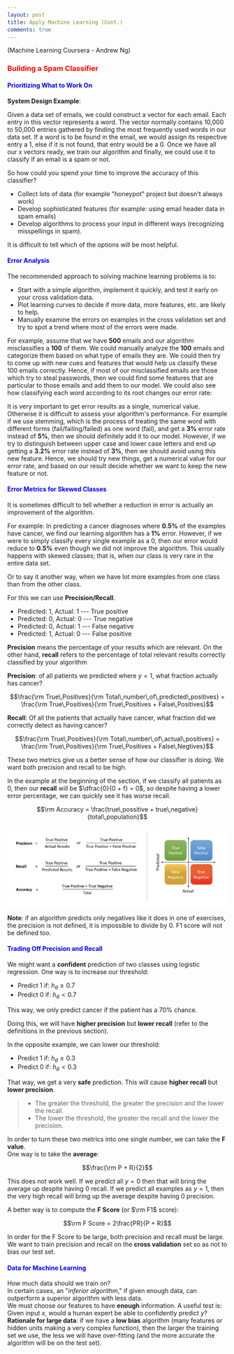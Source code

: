 ```yaml
---
layout: post
title: Apply Machine Learning (Cont.)
comments: true
---
```

(Machine Learning Coursera - Andrew Ng)


### <span style="color:red">**Building a Spam Classifier**</span>

#### <span style="color:blue">**Prioritizing What to Work On**</span>

**System Design Example**:

Given a data set of emails, we could construct a vector for each email. Each entry in this vector represents a word. The vector normally contains 10,000 to 50,000 entries gathered by finding the most frequently used words in our data set.  If a word is to be found in the email, we would assign its respective entry a 1, else if it is not found, that entry would be a 0. Once we have all our x vectors ready, we train our algorithm and finally, we could use it to classify if an email is a spam or not.

So how could you spend your time to improve the accuracy of this classifier?

* Collect lots of data (for example "honeypot" project but doesn't always work)
* Develop sophisticated features (for example: using email header data in spam emails)
* Develop algorithms to process your input in different ways (recognizing misspellings in spam).

It is difficult to tell which of the options will be most helpful.

#### <span style="color:blue">Error Analysis</span>

The recommended approach to solving machine learning problems is to:

* Start with a simple algorithm, implement it quickly, and test it early on your cross validation data.
* Plot learning curves to decide if more data, more features, etc. are likely to help.
* Manually examine the errors on examples in the cross validation set and try to spot a trend where most of the errors were made.

For example, assume that we have **500** emails and our algorithm misclassifies a **100** of them. We could manually analyze the **100** emails and categorize them based on what type of emails they are. We could then try to come up with new cues and features that would help us classify these 100 emails correctly. Hence, if most of our misclassified emails are those which try to steal passwords, then we could find some features that are particular to those emails and add them to our model. We could also see how classifying each word according to its root changes our error rate:

It is very important to get error results as a single, numerical value. Otherwise it is difficult to assess your algorithm's performance. For example if we use stemming, which is the process of treating the same word with different forms (fail/failing/failed) as one word (fail), and get a **3%** error rate instead of **5%**, then we should definitely add it to our model. However, if we try to distinguish between upper case and lower case letters and end up getting a **3.2%** error rate instead of **3%**, then we should avoid using this new feature.  Hence, we should try new things, get a numerical value for our error rate, and based on our result decide whether we want to keep the new feature or not.

#### <span style="color:blue">Error Metrics for Skewed Classes</span>

It is sometimes difficult to tell whether a reduction in error is actually an improvement of the algorithm.

For example: In predicting a cancer diagnoses where **0.5%** of the examples have cancer, we find our learning algorithm has a **1%** error. However, if we were to simply classify every single example as a $0$, then our error would reduce to **0.5%** even though we did not improve the algorithm.
This usually happens with skewed classes; that is, when our class is very rare in the entire data set.

Or to say it another way, when we have lot more examples from one class than from the other class.

For this we can use **Precision/Recall**.

* Predicted: 1, Actual: 1 --- True positive
* Predicted: 0, Actual: 0 --- True negative
* Predicted: 0, Actual: 1 --- False negative
* Predicted: 1, Actual: 0 --- False positive

 **Precision** means the percentage of your results which are relevant. On the other hand, **recall** refers to the percentage of total relevant results correctly classified by your algorithm

**Precision**: of all patients we predicted where $y=1$, what fraction actually has cancer?

$$\frac{\rm True\,Positives}{\rm Total\,number\,of\,predicted\,positives} = \frac{\rm True\,Positives}{\rm True\,Positives + False\,Positives}$$

**Recall**: Of all the patients that actually have cancer, what fraction did we correctly detect as having cancer?

$$\frac{\rm True\,Positives}{\rm Total\,number\,of\,actual\,positives} = \frac{\rm True\,Positives}{\rm True\,Positives + False\,Negtives}$$

These two metrics give us a better sense of how our classifier is doing. We want both precision and recall to be high.

In the example at the beginning of the section, if we classify all patients as 0, then our **recall** will be $\dfrac{0}{0 + f} = 0$, so despite having a lower error percentage, we can quickly see it has worse recall.

$$\rm Accuracy = \frac{true\,possitive + true\,negative}{total\,population}$$

<img src="/assets/ml/Precision_Recall.png" style="width:800px">

**Note**: if an algorithm predicts only negatives like it does in one of exercises, the precision is not defined, it is impossible to divide by 0. F1 score will not be defined too.

#### <span style="color:blue">Trading Off Precision and Recall</span>

We might want a **confident** prediction of two classes using logistic regression. One way is to increase our threshold:

* Predict $1$ if: $h_{\theta} \ge 0.7$
* Predict $0$ if: $h_{\theta} < 0.7$

This way, we only predict cancer if the patient has a $70\%$ chance.

Doing this, we will have **higher precision** but **lower recall** (refer to the definitions in the previous section).

In the opposite example, we can lower our threshold:

* Predict $1$ if: $h_{\theta} \ge 0.3$
* Predict $0$ if: $h_{\theta} < 0.3$

That way, we get a very **safe** prediction. This will cause **higher recall** but **lower precision**. <br>
>* The greater the threshold, the greater the precision and the lower the recall. <br>
>* The lower the threshold, the greater the recall and the lower the precision. <br>

In order to turn these two metrics into one single number, we can take the **F value**. <br>
One way is to take the **average**:

$$\frac{\rm P + R}{2}$$

This does not work well. If we predict all $y=0$ then that will bring the average up despite having 0 recall. If we predict all examples as $y=1$, then the very high recall will bring up the average despite having $0$ precision.

A better way is to compute the **F Score** (or $\rm F1$ score):

$$\rm F Score = 2\frac{PR}{P + R}$$

In order for the F Score to be large, both precision and recall must be large. <br>
We want to train precision and recall on the **cross validation** set so as not to bias our test set.

#### <span style="color:blue">Data for Machine Learning</span>

How much data should we train on? <br>
In certain cases, an "_inferior algorithm_," if given enough data, can outperform a superior algorithm with less data. <br>
We must choose our features to have **enough** information. A useful test is: Given input $x$, would a human expert be able to confidently predict $y$? <br>
**Rationale for large data**: if we have a **low bias** algorithm (many features or hidden units making a very complex function), then the larger the training set we use, the less we will have over-fitting (and the more accurate the algorithm will be on the test set).
